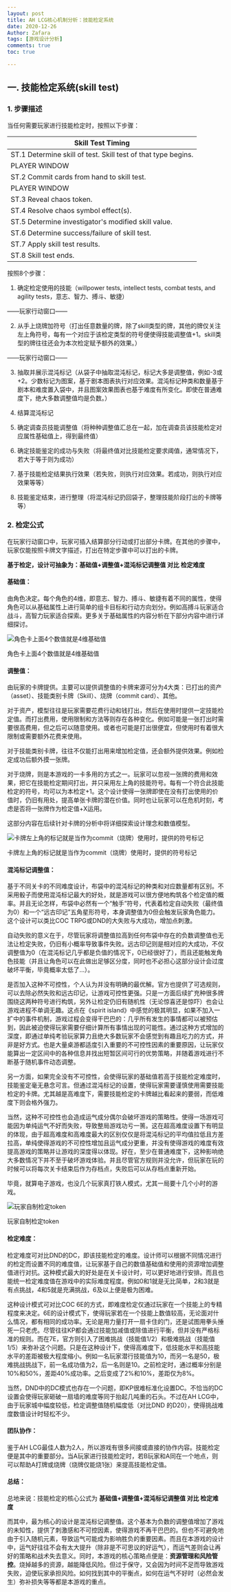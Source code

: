 ```yaml
---
layout: post
title: AH LCG核心机制分析：技能检定系统
date: 2020-12-26
Author: Zafara
tags: [游戏设计分析]
comments: true
toc: true

---
```


## 一. 技能检定系统(skill test)

### 1. 步骤描述

 当任何需要玩家进行技能检定时，按照以下步骤：

| Skill Test Timing                                            |
| ------------------------------------------------------------ |
| ST.1 Determine skill of test. Skill test of that type begins. |
| PLAYER WINDOW                                                |
| ST.2 Commit cards from hand to skill test.                   |
| PLAYER WINDOW                                                |
| ST.3 Reveal chaos token.                                     |
| ST.4 Resolve chaos symbol effect(s).                         |
| ST.5 Determine investigator's modified skill value.          |
| ST.6 Determine success/failure of skill test.                |
| ST.7 Apply skill test results.                               |
| ST.8 Skill test ends.                                        |

 按照8个步骤：

1. 确定检定使用的技能（willpower tests, intellect tests, combat tests, and agility tests，意志、智力、搏斗、敏捷）

——玩家行动窗口——

2. 从手上烧牌加符号（打出任意数量的牌，除了skill类型的牌，其他的牌仅关注左上角符号，每有一个对应于该检定类型的符号便使得技能调整值+1。skill类型的牌往往还会为本次检定赋予额外的效果。）

——玩家行动窗口——

3. 抽取并展示混沌标记（从袋子中抽取混沌标记，标记大多是调整值，例如-3或+2。少数标记为图案，基于剧本图表执行对应效果。混沌标记种类和数量基于剧本和难度置入袋中，并且图案效果图表也基于难度有所变化。即使在普通难度下，绝大多数调整值均是负数。）

4. 结算混沌标记

5. 确定调查员技能调整值（将种种调整值汇总在一起，加在调查员该技能检定对应属性基础值上，得到最终值）

6. 确定技能鉴定的成功与失败（将最终值对比技能检定要求阈值，通常情况下，若大于等于则为成功）

7. 基于技能检定结果执行效果（若失败，则执行对应效果。若成功，则执行对应效果等等）

8. 技能鉴定结束，进行整理（将混沌标记扔回袋子，整理技能阶段打出的卡牌等等）



### 2. 检定公式

 在玩家行动窗口中，玩家可插入结算部分行动或打出部分卡牌。在其他的步骤中，玩家仅能按照卡牌文字描述，打出在特定步骤中可以打出的卡牌。

 **基于检定，设计可抽象为：基础值+调整值+混沌标记调整值 对比 检定难度**

####  **基础值：**

 由角色决定。每个角色的4维，即意志、智力、搏斗、敏捷有着不同的属性，使得角色可以从基础属性上进行简单的组卡目标和行动方向划分。例如高搏斗玩家适合战斗，高智力玩家适合探索。更多关于基础属性的内容分析在下部分内容中进行详细探讨。

![角色卡上面4个数值就是4维基础值](https://pic1.cdncl.net/user/user_upload_osl/zafara/11dce22ffba16cbea80fcf79fdb52eb1.jpg?imageView2/2/w/1280)

角色卡上面4个数值就是4维基础值

####  **调整值：**

 由玩家的卡牌提供。主要可以提供调整值的卡牌来源可分为4大类：已打出的资产（asset）、技能类别卡牌（Skill）、烧牌（commit card）、其他。

 对于资产，模型往往是玩家需要花费行动和钱打出，然后在使用时提供一定技能检定值。而打出费用，使用限制和方法等则存在各种变化。例如可能是一张打出时需要很高费用，但之后可以随意使用。或者也可能是打出很便宜，但使用时有着很大限制或需要额外花费来使用。

 对于技能类别卡牌，往往不仅能打出用来增加检定值，还会额外提供效果。例如检定成功后额外摸一张牌。

 对于烧牌，则是本游戏的一卡多用的方式之一。玩家可以忽视一张牌的费用和效果，把它在技能检定期间打出，并只采用左上角的技能符号。每有一个符合此技能检定的符号，均可以为本检定+1。这个设计使得一张牌即使在没有打出使用的价值时，仍旧有用处，提高单张卡牌的潜在价值。同时也让玩家可以在危机时刻，考虑是否将一张牌作为检定值+X运用。

 这部分内容在后续针对卡牌的分析中将详细探索设计理念和数值模型。

![卡牌左上角的标记就是当作为commit（烧牌）使用时，提供的符号标记](https://pic1.cdncl.net/user/user_upload_osl/zafara/88b67d7ca49ad2a594143c2b6ad07cb5.jpeg?imageView2/2/w/1280)

卡牌左上角的标记就是当作为commit（烧牌）使用时，提供的符号标记

####  **混沌标记调整值**：

基于不同关卡的不同难度设计，布袋中的混沌标记的种类和对应数量都有区别。不采用骰子而使用混沌标记最大的好处，就是游戏可以很方便地构筑各个检定值的概率。并且无论怎样，布袋中必然有一个“触手”符号，代表着检定自动失败（最终值为0）和一个“远古印记”五角星形符号，本身调整值为0但会触发玩家角色能力。这个设计可以类比COC TRPG或DND的大失败与大成功，增加点刺激。

 自动失败的意义在于，尽管玩家将调整值拉高到任何布袋中存在的负数调整值也无法让检定失败，仍旧有小概率导致事件失败。远古印记则是相对应的大成功，不仅调整值为0（在混沌标记几乎都是负值的情况下，0已经很好了），而且还能触发角色技能（并且让角色可以在此做出足够区分度，同时也不必担心这部分设计会过度破坏平衡，毕竟概率太低了...）。

 是否加入这种不可控性，个人认为并没有明确的最优解。官方也提供了可选规则，可以去除必然失败和远古印记，让游戏可控性更强。只是一方面后续扩充种很多牌围绕这两种符号进行构筑，另外让检定仍旧有随机性（无论惊喜还是惊吓）也会让游戏进程不单调无趣。这点在《spirit island》中感觉的极其明显，如果不加入一扩中的事件机制，游戏过程会变得干巴巴的：几乎所有发生的事情都可以被预估到，因此被迫使得玩家需要仔细计算所有事情出现的可能性。通过这种方式增加的深度，即通过单纯考验玩家算力且绝大多数玩家不会感觉到有趣且吃力的方式，并非是好方式。也是大量桌游都适度引入重要的不可控性因素的重要原因，让玩家仅能算出一定区间中的各种信息并找出短暂区间可行的优势策略，并随着游戏进行不断基于随机事件动态调整。

 另一方面，如果完全没有不可控性，会使得玩家的基础值若高于技能检定难度时，技能鉴定毫无悬念可言。但通过混沌标记的设置，使得玩家需要谨慎使用需要技能检定的卡牌。尤其越是高难度下，需要技能检定的卡牌越比看起来的要弱，而低难度下则会格外强力。

 当然，这种不可控性也会造成运气成分偶尔会破坏游戏的策略性。使得一场游戏可能因为单纯运气不好而失败，导致整局游戏功亏一篑。这在超高难度设置下有明显的体现，由于超高难度和高难度最大的区别仅仅是将混沌标记的平均值拉低且方差拉高，单纯使得游戏的不可控性增加且运气成分更重，并没有使得游戏的难度有效提高游戏的策略并让游戏的深度得以体现。好在，至少在普通难度下，这种影响绝大多数情况下并不至于破坏游戏体验。并且尽管官方规则并没允许，但玩家在玩的时候可以将每次关卡结束后作为存档点，失败后可以从存档点重新开始。

 毕竟，就算电子游戏，也没几个玩家真打铁人模式，尤其一局要十几个小时的游戏。

![玩家自制检定token](https://cf.geekdo-images.com/Jd0ZR2rL-J5RCDd8It_8xQ__imagepage/img/Jvjek1Zn4vVKPMJiRdI_wdfHgvM=/fit-in/900x600/filters:no_upscale():strip_icc()/pic3449420.jpg)

玩家自制检定token

####  **检定难度**：

 检定难度可对比DND的DC，即该技能检定的难度。设计师可以根据不同情况进行的检定而设置不同的难度值，让玩家基于自己的数值基础值和使用的资源增加调整值进行对抗。这种模式最大的好处是在关卡设计时，可以更好地进行安排。而且也能统一检定难度值在游戏中的实际难度程度。例如0和1就是无比简单，2和3就是有点挑战，4和5就是充满挑战，6及以上便是极为困难。

 这种设计模式可对比COC 6E的方式，即难度检定仅通过玩家在一个技能上的专精程度来决定。6E的设计模式下，使得玩家若在一个技能上数值较高，无论面对什么情况，都有相同的成功率。无论是用力量打开一扇卡住的门，还是试图用拳头捶死一只老虎。尽管往往KP都会通过技能加减值或除值进行平衡，但并没有严格标准的规则。而在7E，官方则引入了困难挑战（技能值1/2）和极难挑战（技能值1/5）来弥补这个问题。只是在这种设计下，使得高难度下，低技能水平和高技能水平的差距被极大程度缩小。例如一名玩家潜行技能值为10，而另一名是50，极难挑战挑战下，前一名成功值为2，后一名则是10。之前检定时，通过概率分别是10%和50%，差距40%成功率。之后变成了2%和10%，差距仅为8%。

 当然，DND中的DC模式也存在一个问题，即KP很难标准化设置DC。不恰当的DC设置会使得玩家砸破一扇墙的难度等同于抬起几吨重的石头。不过在AH LCG中，由于玩家城中幅度较低，检定调整值随机幅度低（对比DND 的D20），使得挑战难度数值设计时轻松不少。

####  **团队协作**：

 鉴于AH LCG最佳人数为2人，所以游戏有很多间接或直接的协作内容。技能检定便是其中的重要部分。当A玩家进行技能检定时，若B玩家和A同在一个地点，则可以帮助A打牌或烧牌（烧牌仅能烧1张）来提高技能检定值。

 

####  总结：

 总地来说：技能检定的核心公式为 **基础值+调整值+混沌标记调整值 对比 检定难度**

 而其中，最为核心的设计是混沌标记调整值。这个基本为负数的调整值增加了游戏的未知性，提供了刺激感和不可控因素，使得游戏不再干巴巴的。但也不可避免地由于引入随机元素，导致运气可能成为影响胜负的重要因素。而且在本游戏的设计中，运气好往往不会有太大提升（除非是不可思议的好运气），而运气差则会让再好的策略和战术失去意义。同时，本游戏的核心策略点便是：**资源管理和风险管控**。烧掉越多的资源，越能降低风险。但过于保守，又会因为时间不足而导致游戏失败，迫使玩家承担风险。如何找到其中的平衡点，如何在运气不好时（必然会发生）弥补损失等等都是本游戏的重点。
